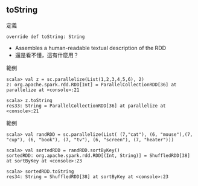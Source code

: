 ## toString

定義
```
override def toString: String
```
- Assembles a human-readable textual description of the RDD
- 還是看不懂，這有什麼用？

範例
```
scala> val z = sc.parallelize(List(1,2,3,4,5,6), 2)
z: org.apache.spark.rdd.RDD[Int] = ParallelCollectionRDD[36] at parallelize at <console>:21

scala> z.toString
res33: String = ParallelCollectionRDD[36] at parallelize at <console>:21
```

範例
```
scala> val randRDD = sc.parallelize(List( (7,"cat"), (6, "mouse"),(7, "cup"), (6, "book"), (7, "tv"), (6, "screen"), (7, "heater")))

scala> val sortedRDD = randRDD.sortByKey()
sortedRDD: org.apache.spark.rdd.RDD[(Int, String)] = ShuffledRDD[38] at sortByKey at <console>:23

scala> sortedRDD.toString
res34: String = ShuffledRDD[38] at sortByKey at <console>:23
```